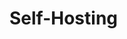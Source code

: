 # Self-Hosting

<div class="row">
    <div class="col-12 col-sm-6">
        <documentation-content-card title="Introduction" text="This section of the documentation will explain how you can get vimu up and running on your own system." to="/docs/self-hosting/introduction"></documentation-content-card>
    </div>
    <div class="col-12 col-sm-6">
        <documentation-content-card title="Installation" text="You can install and run vimu on any operating system that can run a Docker CLI or has python" to="/docs/self-hosting/installation"></documentation-content-card>
    </div>
</div>
